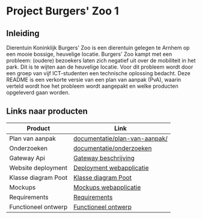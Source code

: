 # Project Burgers' Zoo 1

## Inleiding
Dierentuin Koninklijk Burgers' Zoo is een dierentuin gelegen te Arnhem op een mooie bossige, heuvelige locatie. Burgers' Zoo kampt met een probleem: (oudere) bezoekers laten zich negatief uit over de mobiliteit in het park. Dit is te wijten aan de heuvelige locatie. Voor dit probleem wordt door een groep van vijf ICT-studenten een technische oplossing bedacht. Deze README is een verkorte versie van een plan van aanpak (PvA), waarin verteld wordt hoe het probleem wordt aangepakt en welke producten opgeleverd gaan worden.

## Links naar producten
| Product             		| Link 	|
|---------------------		|------	|
| Plan van aanpak     	|[documentatie/plan-van-aanpak/](documentatie/plan-van-aanpak/plan-van-aanpak.md)|
| Onderzoeken         	|[documentatie/onderzoeken](documentatie/onderzoeken)|
| Gateway Api                 		|[Gateway beschrijving](documentatie/api)|
| Website deployment  	|[Deployment webapplicatie](documentatie/deployment)	|
| Klasse diagram Poot  	| [Klasse diagram Poot](documentatie/iot-klassediagram/)|
| Mockups             		|[Mockups webapplicatie](documentatie/mockups)|
| Requirements        	|[Requirements](documentatie/requirements)|
| Functioneel ontwerp 	|[Functioneel ontwerp](deliverables/functioneel%20ontwerp.md)|


###